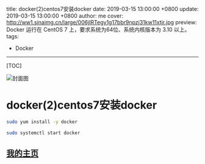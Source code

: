 title:  docker(2)centos7安装docker
date: 2019-03-15 13:00:00 +0800
update: 2019-03-15 13:00:00 +0800
author: me
cover: http://ww1.sinaimg.cn/large/006jIRTegy1g17bbr9npzj31kw11xtjr.jpg
preview:  Docker 运行在 CentOS 7 上，要求系统为64位、系统内核版本为 3.10 以上。
tags:

  -  Docker

---



[TOC]

![封面图](http://ww1.sinaimg.cn/large/006jIRTegy1g17bbr9npzj31kw11xtjr.jpg)

#  docker(2)centos7安装docker

```bash
sudo yum install -y docker
```

```bash
sudo systemctl start docker
```
## [我的主页](https://suveng.github.io/blog/)
